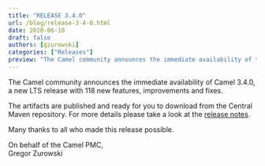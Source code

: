 ```yaml
---
title: "RELEASE 3.4.0"
url: /blog/release-3-4-0.html
date: 2020-06-18
draft: false
authors: [gzurowski]
categories: ["Releases"]
preview: "The Camel community announces the immediate availability of the new Camel 3.4.0 LTS release"
---
```



The Camel community announces the immediate availability of Camel 3.4.0, a new LTS release with 118 new features, improvements and fixes.

The artifacts are published and ready for you to download from the Central Maven repository. For more details please take a look at the [release notes](/releases/release-3.4.0/).

Many thanks to all who made this release possible.

On behalf of the Camel PMC,  
Gregor Zurowski
